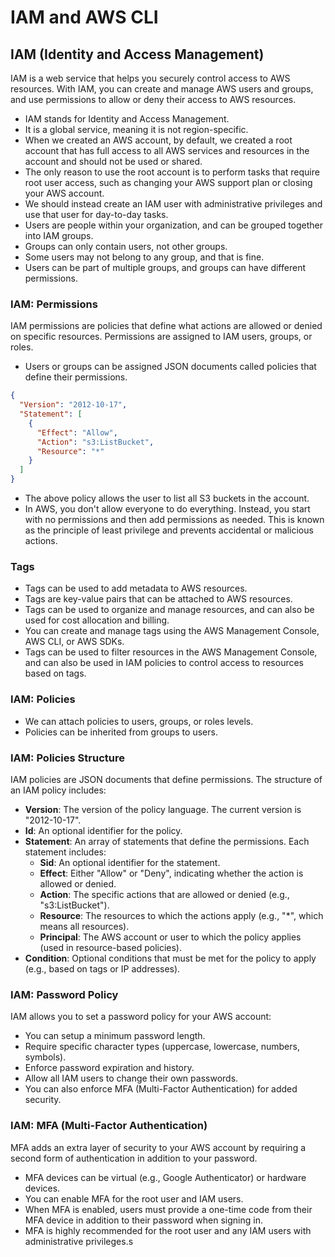 # IAM and AWS CLI

## IAM (Identity and Access Management)

IAM is a web service that helps you securely control access to AWS resources. With IAM, you can create and manage AWS users and groups, and use permissions to allow or deny their access to AWS resources.

- IAM stands for Identity and Access Management.
- It is a global service, meaning it is not region-specific.
- When we created an AWS account, by default, we created a root account that has full access to all AWS services and resources in the account and should not be used or shared.
- The only reason to use the root account is to perform tasks that require root user access, such as changing your AWS support plan or closing your AWS account.
- We should instead create an IAM user with administrative privileges and use that user for day-to-day tasks.
- Users are people within your organization, and can be grouped together into IAM groups.
- Groups can only contain users, not other groups.
- Some users may not belong to any group, and that is fine.
- Users can be part of multiple groups, and groups can have different permissions.

### IAM: Permissions

IAM permissions are policies that define what actions are allowed or denied on specific resources. Permissions are assigned to IAM users, groups, or roles.

- Users or groups can be assigned JSON documents called policies that define their permissions.

```json
{
  "Version": "2012-10-17",
  "Statement": [
    {
      "Effect": "Allow",
      "Action": "s3:ListBucket",
      "Resource": "*"
    }
  ]
}
```

- The above policy allows the user to list all S3 buckets in the account.
- In AWS, you don't allow everyone to do everything. Instead, you start with no permissions and then add permissions as needed. This is known as the principle of least privilege and prevents accidental or malicious actions.

### Tags

- Tags can be used to add metadata to AWS resources.
- Tags are key-value pairs that can be attached to AWS resources.
- Tags can be used to organize and manage resources, and can also be used for cost allocation and billing.
- You can create and manage tags using the AWS Management Console, AWS CLI, or AWS SDKs.
- Tags can be used to filter resources in the AWS Management Console, and can also be used in IAM policies to control access to resources based on tags.

### IAM: Policies

- We can attach policies to users, groups, or roles levels.
- Policies can be inherited from groups to users.

### IAM: Policies Structure

IAM policies are JSON documents that define permissions. The structure of an IAM policy includes:

- **Version**: The version of the policy language. The current version is "2012-10-17".
- **Id**: An optional identifier for the policy.
- **Statement**: An array of statements that define the permissions. Each statement includes:
  - **Sid**: An optional identifier for the statement.
  - **Effect**: Either "Allow" or "Deny", indicating whether the action is allowed or denied.
  - **Action**: The specific actions that are allowed or denied (e.g., "s3:ListBucket").
  - **Resource**: The resources to which the actions apply (e.g., "\*", which means all resources).
  - **Principal**: The AWS account or user to which the policy applies (used in resource-based policies).
- **Condition**: Optional conditions that must be met for the policy to apply (e.g., based on tags or IP addresses).

### IAM: Password Policy

IAM allows you to set a password policy for your AWS account:

- You can setup a minimum password length.
- Require specific character types (uppercase, lowercase, numbers, symbols).
- Enforce password expiration and history.
- Allow all IAM users to change their own passwords.
- You can also enforce MFA (Multi-Factor Authentication) for added security.

### IAM: MFA (Multi-Factor Authentication)

MFA adds an extra layer of security to your AWS account by requiring a second form of authentication in addition to your password.

- MFA devices can be virtual (e.g., Google Authenticator) or hardware devices.
- You can enable MFA for the root user and IAM users.
- When MFA is enabled, users must provide a one-time code from their MFA device in addition to their password when signing in.
- MFA is highly recommended for the root user and any IAM users with administrative privileges.s
